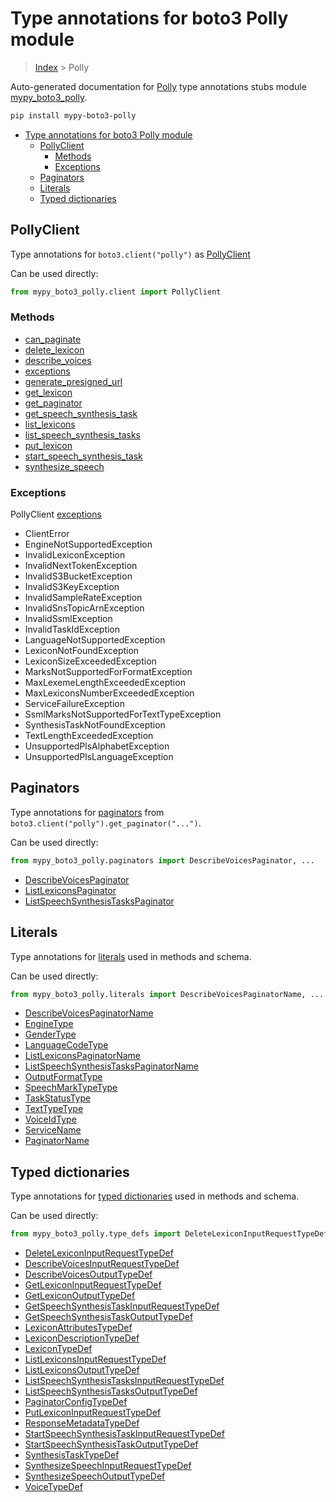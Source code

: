 # Type annotations for boto3 Polly module

> [Index](..) > Polly

Auto-generated documentation for
[Polly](https://boto3.amazonaws.com/v1/documentation/api/latest/reference/services/polly.html#Polly)
type annotations stubs module
[mypy_boto3_polly](https://pypi.org/project/mypy-boto3-polly/).

```bash
pip install mypy-boto3-polly
```

- [Type annotations for boto3 Polly module](#type-annotations-for-boto3-polly-module)
  - [PollyClient](#pollyclient)
    - [Methods](#methods)
    - [Exceptions](#exceptions)
  - [Paginators](#paginators)
  - [Literals](#literals)
  - [Typed dictionaries](#typed-dictionaries)

## PollyClient

Type annotations for `boto3.client("polly")` as [PollyClient](./client.md)

Can be used directly:

```python
from mypy_boto3_polly.client import PollyClient
```

### Methods

- [can_paginate](./client.md#can_paginate)
- [delete_lexicon](./client.md#delete_lexicon)
- [describe_voices](./client.md#describe_voices)
- [exceptions](./client.md#exceptions)
- [generate_presigned_url](./client.md#generate_presigned_url)
- [get_lexicon](./client.md#get_lexicon)
- [get_paginator](./client.md#get_paginator)
- [get_speech_synthesis_task](./client.md#get_speech_synthesis_task)
- [list_lexicons](./client.md#list_lexicons)
- [list_speech_synthesis_tasks](./client.md#list_speech_synthesis_tasks)
- [put_lexicon](./client.md#put_lexicon)
- [start_speech_synthesis_task](./client.md#start_speech_synthesis_task)
- [synthesize_speech](./client.md#synthesize_speech)

### Exceptions

PollyClient [exceptions](./client.md#exceptions)

- ClientError
- EngineNotSupportedException
- InvalidLexiconException
- InvalidNextTokenException
- InvalidS3BucketException
- InvalidS3KeyException
- InvalidSampleRateException
- InvalidSnsTopicArnException
- InvalidSsmlException
- InvalidTaskIdException
- LanguageNotSupportedException
- LexiconNotFoundException
- LexiconSizeExceededException
- MarksNotSupportedForFormatException
- MaxLexemeLengthExceededException
- MaxLexiconsNumberExceededException
- ServiceFailureException
- SsmlMarksNotSupportedForTextTypeException
- SynthesisTaskNotFoundException
- TextLengthExceededException
- UnsupportedPlsAlphabetException
- UnsupportedPlsLanguageException

## Paginators

Type annotations for [paginators](./paginators.md) from
`boto3.client("polly").get_paginator("...")`.

Can be used directly:

```python
from mypy_boto3_polly.paginators import DescribeVoicesPaginator, ...
```

- [DescribeVoicesPaginator](./paginators.md#describevoicespaginator)
- [ListLexiconsPaginator](./paginators.md#listlexiconspaginator)
- [ListSpeechSynthesisTasksPaginator](./paginators.md#listspeechsynthesistaskspaginator)

## Literals

Type annotations for [literals](./literals.md) used in methods and schema.

Can be used directly:

```python
from mypy_boto3_polly.literals import DescribeVoicesPaginatorName, ...
```

- [DescribeVoicesPaginatorName](./literals.md#describevoicespaginatorname)
- [EngineType](./literals.md#enginetype)
- [GenderType](./literals.md#gendertype)
- [LanguageCodeType](./literals.md#languagecodetype)
- [ListLexiconsPaginatorName](./literals.md#listlexiconspaginatorname)
- [ListSpeechSynthesisTasksPaginatorName](./literals.md#listspeechsynthesistaskspaginatorname)
- [OutputFormatType](./literals.md#outputformattype)
- [SpeechMarkTypeType](./literals.md#speechmarktypetype)
- [TaskStatusType](./literals.md#taskstatustype)
- [TextTypeType](./literals.md#texttypetype)
- [VoiceIdType](./literals.md#voiceidtype)
- [ServiceName](./literals.md#servicename)
- [PaginatorName](./literals.md#paginatorname)

## Typed dictionaries

Type annotations for [typed dictionaries](./type_defs.md) used in methods and
schema.

Can be used directly:

```python
from mypy_boto3_polly.type_defs import DeleteLexiconInputRequestTypeDef, ...
```

- [DeleteLexiconInputRequestTypeDef](./type_defs.md#deletelexiconinputrequesttypedef)
- [DescribeVoicesInputRequestTypeDef](./type_defs.md#describevoicesinputrequesttypedef)
- [DescribeVoicesOutputTypeDef](./type_defs.md#describevoicesoutputtypedef)
- [GetLexiconInputRequestTypeDef](./type_defs.md#getlexiconinputrequesttypedef)
- [GetLexiconOutputTypeDef](./type_defs.md#getlexiconoutputtypedef)
- [GetSpeechSynthesisTaskInputRequestTypeDef](./type_defs.md#getspeechsynthesistaskinputrequesttypedef)
- [GetSpeechSynthesisTaskOutputTypeDef](./type_defs.md#getspeechsynthesistaskoutputtypedef)
- [LexiconAttributesTypeDef](./type_defs.md#lexiconattributestypedef)
- [LexiconDescriptionTypeDef](./type_defs.md#lexicondescriptiontypedef)
- [LexiconTypeDef](./type_defs.md#lexicontypedef)
- [ListLexiconsInputRequestTypeDef](./type_defs.md#listlexiconsinputrequesttypedef)
- [ListLexiconsOutputTypeDef](./type_defs.md#listlexiconsoutputtypedef)
- [ListSpeechSynthesisTasksInputRequestTypeDef](./type_defs.md#listspeechsynthesistasksinputrequesttypedef)
- [ListSpeechSynthesisTasksOutputTypeDef](./type_defs.md#listspeechsynthesistasksoutputtypedef)
- [PaginatorConfigTypeDef](./type_defs.md#paginatorconfigtypedef)
- [PutLexiconInputRequestTypeDef](./type_defs.md#putlexiconinputrequesttypedef)
- [ResponseMetadataTypeDef](./type_defs.md#responsemetadatatypedef)
- [StartSpeechSynthesisTaskInputRequestTypeDef](./type_defs.md#startspeechsynthesistaskinputrequesttypedef)
- [StartSpeechSynthesisTaskOutputTypeDef](./type_defs.md#startspeechsynthesistaskoutputtypedef)
- [SynthesisTaskTypeDef](./type_defs.md#synthesistasktypedef)
- [SynthesizeSpeechInputRequestTypeDef](./type_defs.md#synthesizespeechinputrequesttypedef)
- [SynthesizeSpeechOutputTypeDef](./type_defs.md#synthesizespeechoutputtypedef)
- [VoiceTypeDef](./type_defs.md#voicetypedef)
